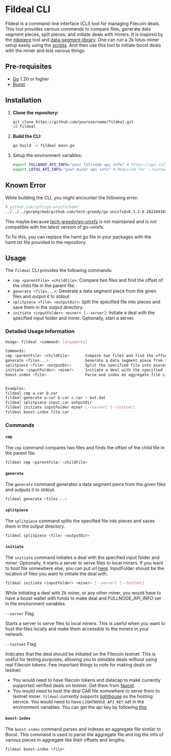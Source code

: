 # Fildeal CLI

Fildeal is a command-line interface (CLI) tool for managing Filecoin deals. This tool provides various commands to compare files, generate data segment pieces, split pieces, and initiate deals with miners. It is inspired by the [mkpiece](https://github.com/willscott/mkpiece) tool and [data-segment-library](https://github.com/filecoin-project/go-data-segment).
One can run a 2k lotus-miner setup easily using the [scripts](https://gist.github.com/lordshashank/fb2fbd53b5520a862bd451e3603b4718). And then use this tool to initiate boost deals with the miner and test various things.

## Pre-requisites

- [Go](https://golang.org/doc/install) 1.20 or higher
- [Boost](https://boost.filecoin.io/getting-started)

## Installation

1. **Clone the repository:**

   ```sh
   git clone https://github.com/yourusername/fildeal.git
   cd fildeal
   ```

2. **Build the CLI:**

   ```sh
   go build -o fildeal main.go
   ```

3. Setup the environment variables:

   ```sh
   export FULLNODE_API_INFO="your fullnode api info" # https://api.calibration.node.glif.io for calibration testnet
   export LOTUS_API_INFO="your miner api info" # Required for --testnet deals
   ```

## Known Error

While building the CLI, you might encounter the following error:

```sh
# github.com/ipfs/go-unixfs/hamt
../../../go/pkg/mod/github.com/tech-greedy/go-unixfs@v0.3.2-0.20220430222503-e8f92930674d/hamt/hamt.go:765:19: assignment mismatch: 2 variables but bitfield.NewBitfield returns 1 value
```

This maybe because [tech-greedy/go-unixfs](https://github.com/tech-greedy/generate-car) is not maintained and is not compatible with the latest version of go-unixfs.

To fix this, you can replace the hamt.go file in your packages with the hamt.txt file provided in the repository.

## Usage

The `fildeal` CLI provides the following commands:

- `cmp <parentFile> <childFile>`: Compare two files and find the offset of the child file in the parent file.
- `generate <files...>`: Generate a data segment piece from the given files and output it to stdout.
- `splitpiece <file> <outputDir>`: Split the specified file into pieces and save them in the output directory.
- `initiate <inputFolder> <miner> [--server]`: Initiate a deal with the specified input folder and miner. Optionally, start a server.

### Detailed Usage Information

```sh
Usage: fildeal <command> [arguments]

Commands:
cmp <parentFile> <childFile>       Compare two files and find the offset of the child file in the parent file.
generate <files...>                Generate a data segment piece from the given files and output it to stdout.
splitpiece <file> <outputDir>      Split the specified file into pieces and save them in the output directory.
initiate <inputFolder> <miner>     Initiate a deal with the specified input folder and miner.
boost-index <file>                 Parse and index an aggregate file similar to Boost.


Examples:
fildeal cmp a.car b.car
fildeal generate a.car b.car c.car > out.dat
fildeal splitpiece input.car outputDir
fildeal initiate inputFolder miner [--server] [--testnet]
fildeal boost-index file.car
```

### Commands

#### `cmp`

The `cmp` command compares two files and finds the offset of the child file in the parent file.

```sh
fildeal cmp <parentFile> <childFile>
```

#### `generate`

The `generate` command generates a data segment piece from the given files and outputs it to stdout.

```sh
fildeal generate <files...>
```

#### `splitpiece`

The `splitpiece` command splits the specified file into pieces and saves them in the output directory.

```sh
fildeal splitpiece <file> <outputDir>
```

#### `initiate`

The `initiate` command initiates a deal with the specified input folder and miner. Optionally, it starts a server to serve files to local miners. If you want to host file somewhere else, you can put url [here](https://github.com/lordshashank/filecoin-deals/blob/94338a0ac8338dd0a792ac913555aba82577da89/src/deal/utils/initiateDeal.go#L17).
InputFolder should be the location of files you want to initiate the deal with.

```sh
fildeal initiate <inputFolder> <miner> [--server] [--testnet]
```

While initiating a deal with 2k miner, or any other miner, you would have to have a boost wallet with funds to make deal and FULLNODE_API_INFO set in the environment variables.

`--server` Flag

Starts a server to serve files to local miners. This is useful when you want to host the files locally and make them accessible to the miners in your network.

`--testnet` Flag

Indicates that the deal should be initiated on the Filecoin testnet. This is useful for testing purposes, allowing you to simulate deals without using real Filecoin tokens.
Few important things to note for making deals on testnet:

- You would need to have filecoin tokens and datacap to make currently supported verified deals on testnet. Get them from [faucet](https://faucet.calibnet.chainsafe-fil.io/).
- You would need to host the deal CAR file somewhere to serve them to testnet miner. `fildeal` currently supports [lighthouse](https://www.lighthouse.storage/) as the hosting service. You would need to have `LIGHTHOUSE_API_KEY` set in the environment variables. You can get the api key by following [this](https://docs.lighthouse.storage/lighthouse-1/how-to/create-an-api-key).

#### `boost-index`

The `boost-index` command parses and indexes an aggregate file similar to Boost. This command is used to parse the aggregate file and log the info of various pieces in aggregate like their offsets and lengths.

```sh
fildeal boost-index <file>
```
